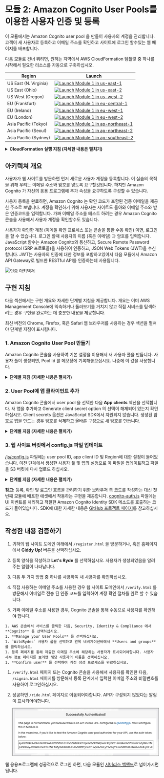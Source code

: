 # 모듈 2: Amazon Cognito User Pools를 이용한 사용자 인증 및 등록

이 모듈에서는 Amazon Cognito user pool 을 만들어 사용자의 계정을 관리합니다. 고객이 새 사용자로 등록하고 이메일 주소를 확인하고 사이트에 로그인 할수있는 웹 페이지를 배포합니다.

다음 모듈로 건너 뛰려면, 원하는 지역에서 AWS CloudFormation 템플릿 중 하나를 시작해서 필요한 리소스를 자동으로 구축하십시오.

Region| Launch
------|-----
US East (N. Virginia) | [![Launch Module 1 in us-east-1](http://docs.aws.amazon.com/AWSCloudFormation/latest/UserGuide/images/cloudformation-launch-stack-button.png)](https://console.aws.amazon.com/cloudformation/home?region=us-east-1#/stacks/new?stackName=wildrydes-webapp-2&templateURL=https://s3.amazonaws.com/wildrydes-us-east-1/WebApplication/2_UserManagement/user-management.yaml)
US East (Ohio) | [![Launch Module 1 in us-east-2](http://docs.aws.amazon.com/AWSCloudFormation/latest/UserGuide/images/cloudformation-launch-stack-button.png)](https://console.aws.amazon.com/cloudformation/home?region=us-east-2#/stacks/new?stackName=wildrydes-webapp-2&templateURL=https://s3.amazonaws.com/wildrydes-us-east-2/WebApplication/2_UserManagement/user-management.yaml)
US West (Oregon) | [![Launch Module 1 in us-west-2](http://docs.aws.amazon.com/AWSCloudFormation/latest/UserGuide/images/cloudformation-launch-stack-button.png)](https://console.aws.amazon.com/cloudformation/home?region=us-west-2#/stacks/new?stackName=wildrydes-webapp-2&templateURL=https://s3.amazonaws.com/wildrydes-us-west-2/WebApplication/2_UserManagement/user-management.yaml)
EU (Frankfurt) | [![Launch Module 1 in eu-central-1](http://docs.aws.amazon.com/AWSCloudFormation/latest/UserGuide/images/cloudformation-launch-stack-button.png)](https://console.aws.amazon.com/cloudformation/home?region=eu-central-1#/stacks/new?stackName=wildrydes-webapp-2&templateURL=https://s3.amazonaws.com/wildrydes-eu-central-1/WebApplication/2_UserManagement/user-management.yaml)
EU (Ireland) | [![Launch Module 1 in eu-west-1](http://docs.aws.amazon.com/AWSCloudFormation/latest/UserGuide/images/cloudformation-launch-stack-button.png)](https://console.aws.amazon.com/cloudformation/home?region=eu-west-1#/stacks/new?stackName=wildrydes-webapp-2&templateURL=https://s3.amazonaws.com/wildrydes-eu-west-1/WebApplication/2_UserManagement/user-management.yaml)
EU (London) | [![Launch Module 1 in eu-west-2](http://docs.aws.amazon.com/AWSCloudFormation/latest/UserGuide/images/cloudformation-launch-stack-button.png)](https://console.aws.amazon.com/cloudformation/home?region=eu-west-2#/stacks/new?stackName=wildrydes-webapp-2&templateURL=https://s3.amazonaws.com/wildrydes-eu-west-2/WebApplication/2_UserManagement/user-management.yaml)
Asia Pacific (Tokyo) | [![Launch Module 1 in ap-northeast-1](http://docs.aws.amazon.com/AWSCloudFormation/latest/UserGuide/images/cloudformation-launch-stack-button.png)](https://console.aws.amazon.com/cloudformation/home?region=ap-northeast-1#/stacks/new?stackName=wildrydes-webapp-2&templateURL=https://s3.amazonaws.com/wildrydes-ap-northeast-1/WebApplication/2_UserManagement/user-management.yaml)
Asia Pacific (Seoul) | [![Launch Module 1 in ap-northeast-2](http://docs.aws.amazon.com/AWSCloudFormation/latest/UserGuide/images/cloudformation-launch-stack-button.png)](https://console.aws.amazon.com/cloudformation/home?region=ap-northeast-2#/stacks/new?stackName=wildrydes-webapp-2&templateURL=https://s3.amazonaws.com/wildrydes-ap-northeast-2/WebApplication/2_UserManagement/user-management.yaml)
Asia Pacific (Sydney) | [![Launch Module 1 in ap-southeast-2](http://docs.aws.amazon.com/AWSCloudFormation/latest/UserGuide/images/cloudformation-launch-stack-button.png)](https://console.aws.amazon.com/cloudformation/home?region=ap-southeast-2#/stacks/new?stackName=wildrydes-webapp-2&templateURL=https://s3.amazonaws.com/wildrydes-ap-southeast-2/WebApplication/2_UserManagement/user-management.yaml)


<details>
<summary><strong>CloudFormation 실행 지침 (자세한 내용은 펼치기)</strong></summary><p>

1. 위의 **Launch Stack** 링크를 선택하십시오.

1. Select Template 페이지에서 **Next** 를 선택하십시오.

1. **Website Bucket Name** (예: `wildrydes-yourname`) 에 모듈 1의 웹사이트 버킷 이름을 입력하고 **Next** 를 선택하십시오.

    **참고:** 이전 모듈에서 사용한 것과 동일 버킷 이름을 지정해야 합니다. 존재하지 않거나 쓰기 권한이 없는 버킷이름을 제공하면 생성중에 CloudFormation 스택이 실패합니다.

    ![세부 정보 스크린샷](../images/module2-cfn-specify-details.png)

1. 옵션 페이지에서, 모든 기본값을 그대로 두고 **Next** 를 선택하십시오.

1. 리뷰 페이지에서, acknowledge that CloudFormation will create IAM resources 체크박스를 선택하고 **Create** 을 선택합니다.
    ![IAM 승인 스크린샷](../images/cfn-ack-iam.png)

    이 템플릿은 사용자 지정 리소스를 사용하여 Amazon Cognito user pool 및 클라이언트를 만들고, 사용자 풀에 연결 및 웹사이트 버킷에 업로드하는데 필요한 세부 정보가 포함된 구성 파일을 생성합니다. 템플릿은 이런 리소스를 만들고 설정 파일을 버킷에 업로드 할 수 있는 액세스 권한을 제공하는 역할을 합니다.

1. `wildrydes-webapp-2` 스택이 `CREATE_COMPLETE` 상태가 될 때까지 기다립니다.

1. [구현 확인](#implementation-verification) 섹션에 설명 된 단계에 따라 다음 모듈로 이동할 준비가 되었는지 확인하십시오.

</p></details>

## 아키텍쳐 개요

사용자가 웹 사이트를 방문하면 먼저 새로운 사용자 계정을 등록합니다. 이 실습의 목적을 위해 우리는 이메일 주소와 암호를 넣도록 요구할것입니다. 하지만 Amazon Cognito 가 자신의 응용 프로그램에 추가 속성을 요구하도록 구성할 수 있습니다.

사용자 등록을 완료하면, Amazon Cognito 는 확인 코드가 포함된 검증 이메일을 제공한 주소로 보냅니다. 계정을 확인하기 위해 사용자는 사이트도 돌아와 이메일 주소와 받은 인증코드를 입력합니다. 가짜 이메일 주소를 테스트 하려는 경우 Amazon Cognito 콘솔을 사용해서 사용자 계정을 확인할수도 있습니다.

사용자가 확인한 계정 (이메일 확인 프로세스 또는 콘솔을 통한 수동 확인) 이면, 로그인을 할 수 있습니다. 로그인 할때 사용자의 이름 (혹은 이메일) 과 암호를 입력합니다. JavaScript 함수는 Amazon Cognito와 통신하고, Secure Remote Password protocol (SRP 프로토콜)을 사용하여 인증하고, JSON Web Tokens (JWT)을 수신합니다. JWT는 사용자의 인증에 대한 정보를 포함하고있어서 다음 모듈에서 Amazon API Gateway로 빌드한 RESTful API를 인증하는데 사용됩니다.

![인증 아키텍쳐](../images/authentication-architecture.png)

## 구현 지침

다음 섹션에서는 구현 개요와 자세한 단계별 지침을 제공합니다. 개요는 이미 AWS Management Console에 익숙하거나 둘러보기를 거치지 않고 직접 서비스를 탐색하려는 경우 구현을 완료하는 데 충분한 내용을 제공합니다.

최신 버전의 Chrome, Firefox, 혹은 Safari 웹 브라우저를 사용하는 경우 섹션을 펼쳐야 단계별 지침이 표시됩니다.

### 1. Amazon Cognito User Pool 만들기

Amazon Cognito 콘솔을 사용하여 기본 설정을 이용해서 새 사용자 풀을 만듭니다. 사용자 풀이 생성되면, Pool Id 를 메모장에 기록해놓으십시요. 나중에 이 값을 사용합니다.

<details>
<summary><strong>단계별 지침 (자세한 내용은 펼치기)</strong></summary><p>

1. AWS 콘솔에서 **Services** 를 클릭한 다음, 모바일 서비스에서 **Cognito** 를 선택하십시오.

1. **Manage your User Pools** 를 선택하십시오.

1. **Create a User Pool** 를 선택하십시오.

1. `WildRydes`와 같은 사용자 풀 이름을 입력한 다음, **Review Defaults**를 선택하십시오.

    ![사용자 풀 만들기 스크린샷](../images/create-a-user-pool.png)

1. 리뷰 페이지에서, **Create pool**을 클릭하십시오.

1. 새로 생성된 user pool 의 세부정보 페이지에서 **Pool Id** 를 확인하십시오. (메모장에 기록해놓으면 좋습니다)

</p></details>

### 2. User Pool에 앱 클라이언트 추가

Amazon Cognito 콘솔에서 user pool 을 선택한 다음 **App clients** 섹션을 선택합니다. 새 앱을 추가하고 Generate client secret option 의 선택이 해제되어 있는지 확인하십시오. Client secrets 옵션은 JavaScript SDK에서 지원되지 않습니다. 생성된 암호로 앱을 만드는 경우 암호를 삭제하고 올바른 구성으로 새 암호를 만듭니다.

<details>
<summary><strong>단계별 지침 (자세한 내용은 펼치기)</strong></summary><p>

1. 사용자 풀에 대한 세부 정보 페이지의 왼쪽 탐색기 메뉴에서 **App clients** 를 선택합니다.

1. **Add an app client**를 선택합니다.

1. 앱에 `WildRydesWebApp` 와 같은 이름을 지정합니다.

1. **선택취소** Generate client secret 옵션의 선택은 해제하십시오. Client secrets 옵션은 웹 브라우저 기반 응용 프로그램에서는 사용할 수 없습니다.

1. **Create app client** 클릭하십시오.

   <kbd>![앱 클라이언트 만들기 스크린샷](../images/add-app.png)</kbd>

1. 새로 생성 된 응용 프로그램에 대한 **App client id** 에 유의 하십시오.

</p></details>

### 3. 웹 사이트 버킷에서 config.js 파일 업데이트

[/js/config.js](../1_StaticWebHosting/website/js/config.js) 파일에는 user pool ID, app client ID 및 Region에 대한 설정이 들어있습니다. 이전 단계에서 생성한 사용자 풀 및 앱의 설정으로 이 파일을 업데이트하고 파일을 S3 버킷에 다시 업로드 하십시오.

<details>
<summary><strong>단계별 지침 (자세한 내용은 펼치기)</strong></summary><p>

1. 이 저장소의 첫번째 모듈 웹 사이트의 디렉토리에서 [config.js](../1_StaticWebHosting/website/js/config.js) 파일을 로컬 시스템으로 다운로드하십시오.

1. 원하는 텍스트 편집기를 사용하여 다운로드 한 파일을 엽니다.

1. `cognito` 섹션을 방금 생성한 사용자 풀과 앱에 대한 올바른 값으로 수정하십시오.

    생성한 사용자 풀을 선택하면 Amazon Cognito 콘솔의 Pool Details 페이지에서 `userPoolId` 값을 확인할 수 있습니다.

    ![Pool ID](../images/pool-id.png)

    왼쪽 네비게이션 바에서 **App clients** 를 선택해서 `userPoolClientId` 값을 확인할 수 있습니다. 이전 섹션에서 생성한 앱에 대해 **App client id** 입력란의 값을 사용합니다.

    ![Pool ID](../images/client-id.png)

    `region` 의 값은 사용자 풀을 생성한 AWS 지역 코드여야 합니다. 예 `us-east-1`는 N. Virginia Region, 혹은 `us-west-2`는 Oregon Region. 서울 리전은 'ap-northeast-2' 입니다. 사용할 코드를 잘 모르는 경우 풀 세부 정보 페이지에서 Pool ARN 값을 확인 할 수 있습니다. 지역코드는 ARN의 `arn:aws:cognito-idp:` 바로 뒤에 있는 부분입니다.

    수정된 config.js 파일은 다음과 같아야 합니다.
    ```JavaScript
    window._config = {
        cognito: {
            userPoolId: 'us-west-2_uXboG5pAb', // e.g. us-east-2_uXboG5pAb
            userPoolClientId: '25ddkmj4v6hfsfvruhpfi7n4hv', // e.g. 25ddkmj4v6hfsfvruhpfi7n4hv
            region: 'us-west-2' // e.g. us-east-2
        },
        api: {
            invokeUrl: '' // e.g. https://rc7nyt4tql.execute-api.us-west-2.amazonaws.com/prod',
        }
    };
    ```

1. 수정된 파일을 저장하고 파일 이름이 여전히 `config.js`인지 확인하십시오.

1. [https://console.aws.amazon.com/s3/](https://console.aws.amazon.com/s3/) 로 접속해서 Amazon S3 콘솔을 엽니다.

1. 이전 모듈에서 작성한 Wild Rydes 웹 사이트 버킷을 선택하십시오.

1. `js` 폴더로 이동하십시오.

1. **Upload** 를 선택한 다음, **Add Files** 를 선택하십시오.

1. congig.js 파일의 로컬 수정 버전을 저장한 디렉토리를 찾아서 선택하고, **Open** 을 선택하십시오.

    ![s3-upload.png](../images/s3-upload.png)

1. 대화상자의 왼쪽에서 **Upload** 를 선택하십시오.

</p></details>

<p>

**참고:** 등록, 확인 및 로그인 흐름을 관리하기 위한 브라우저 측 코드를 작성하는 대신 첫번째 모듈에 배포한 애셋에서 작동하는 구현을 제공합니다. [cognito-auth.js](../1_StaticWebHosting/website/js/cognito-auth.js) 파일에는 UI 이벤트를 처리하고 적절한 Amazon Cognito Identity SDK 메소드를 호출하는 코드가 들어있습니다. SDK에 대한 자세한 내용은 [GitHub 프로젝트 페이지](https://github.com/aws/amazon-cognito-identity-js)를 참고하십시오.

</p>

## 작성한 내용 검증하기

1. 귀하의 웹 사이트 도메인 아래에서 `/register.html` 을 방문하거나, 혹은 홈페이지에서 **Giddy Up!** 버튼을 선택하십시오.

1. 등록 양식을 작성하고 **Let's Ryde** 를 선택하십시오. 사용자가 생성되었음을 알려주는 알림이 나타납니다.

1. 다음 두 가지 방법 중 하나를 사용하여 새 사용자를 확인하십시오.

  1. 직접 사용하는 이메일 주소를 사용한 경우 웹 사이트 도메인에서 `/verify.html` 를 방문해서 이메일로 전송 된 인증 코드를 입력하여 계정 확인 절차를 완료 할 수 있습니다.

  1. 가짜 이메일 주소를 사용한 경우, Cognito 콘솔을 통해 수동으로 사용자를 확인해야 합니다.

    1. AWS 콘솔에서 서비스를 클릭한 다음, Security, Identity & Compliance 에서 **Cognito** 를 선택하십시오.
    1. **Manage your User Pools** 를 선택하십시오.
    1. `WildRydes` 사용자 풀을 선택하고 왼쪽 네비게이션바에서 **Users and groups** 를 클릭하십시오.
    1. 등록 페이지를 통해 제출한 이메일 주소에 해당하는 사용자가 표시되어야합니다. 사용자 세부 정보 페이지를 보려면 해당 사용자의 이름을 선택하십시오.
    1. **Confirm user** 를 선택하여 계정 생성 프로세스를 완료하십시오.

1. `/verify.html` 페이지 또는 Cognito 콘솔을 사용해서 사용자를 확인한 다음, `/signin.html` 페이지를 방문해서 등록 단계에서 입력한 이메일 주소와 비밀번호를 사용하여 로그인하십시오.

1. 성공하면 `/ride.html` 페이지로 이동되어야합니다. API가 구성되지 않았다는 알림이 표시되어야합니다.

    ![로그인 성공 스크린샷](../images/successful-login.png)

웹 응용프로그램에 성공적으로 로그인 하면, 다음 모듈인 [서버리스 백엔드](../3_ServerlessBackend)로 넘어가시면 됩니다.
